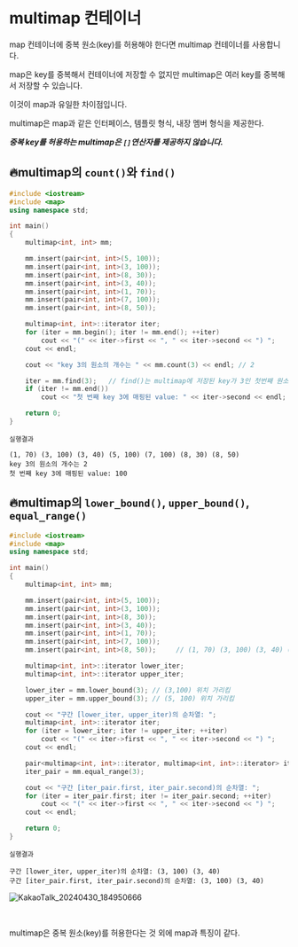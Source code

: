 # multimap 컨테이너
map 컨테이너에 중복 원소(key)를 허용해야 한다면 multimap 컨테이너를 사용합니다.

map은 key를 중복해서 컨테이너에 저장할 수 없지만 multimap은 여러 key를 중복해서 저장할 수 있습니다.

이것이 map과 유일한 차이점입니다.

multimap은 map과 같은 인터페이스, 템플릿 형식, 내장 멤버 형식을 제공한다. 

***중복 key를 허용하는 multimap은 `[]`연산자를 제공하지 않습니다.***

## 🔥multimap의 `count()`와 `find()`
```cpp
#include <iostream>
#include <map>
using namespace std;

int main()
{
	multimap<int, int> mm;

	mm.insert(pair<int, int>(5, 100));
	mm.insert(pair<int, int>(3, 100));
	mm.insert(pair<int, int>(8, 30));
	mm.insert(pair<int, int>(3, 40));
	mm.insert(pair<int, int>(1, 70));
	mm.insert(pair<int, int>(7, 100));
	mm.insert(pair<int, int>(8, 50));

	multimap<int, int>::iterator iter;
	for (iter = mm.begin(); iter != mm.end(); ++iter)
		cout << "(" << iter->first << ", " << iter->second << ") ";
	cout << endl;

	cout << "key 3의 원소의 개수는 " << mm.count(3) << endl; // 2

	iter = mm.find(3);   // find()는 multimap에 저장된 key가 3인 첫번째 원소의 위치를 반환, 없으면 끝 위치 반환 
	if (iter != mm.end())
		cout << "첫 번째 key 3에 매핑된 value: " << iter->second << endl; // 100

	return 0;
}
```

```
실행결과

(1, 70) (3, 100) (3, 40) (5, 100) (7, 100) (8, 30) (8, 50)
key 3의 원소의 개수는 2
첫 번째 key 3에 매핑된 value: 100
```


## 🔥multimap의 `lower_bound()`, `upper_bound()`, `equal_range()`
```cpp
#include <iostream>
#include <map>
using namespace std;

int main()
{
	multimap<int, int> mm;

	mm.insert(pair<int, int>(5, 100));
	mm.insert(pair<int, int>(3, 100));
	mm.insert(pair<int, int>(8, 30));
	mm.insert(pair<int, int>(3, 40));
	mm.insert(pair<int, int>(1, 70));
	mm.insert(pair<int, int>(7, 100));
	mm.insert(pair<int, int>(8, 50));     // (1, 70) (3, 100) (3, 40) (5, 100) (7, 100) (8, 30) (8, 50) 순으로 정렬

	multimap<int, int>::iterator lower_iter;
	multimap<int, int>::iterator upper_iter;

	lower_iter = mm.lower_bound(3); // (3,100) 위치 가리킴
	upper_iter = mm.upper_bound(3); // (5, 100) 위치 가리킴

	cout << "구간 [lower_iter, upper_iter)의 순차열: ";
	multimap<int, int>::iterator iter;
	for (iter = lower_iter; iter != upper_iter; ++iter)
		cout << "(" << iter->first << ", " << iter->second << ") ";
	cout << endl;

	pair<multimap<int, int>::iterator, multimap<int, int>::iterator> iter_pair;
	iter_pair = mm.equal_range(3);

	cout << "구간 [iter_pair.first, iter_pair.second)의 순차열: ";
	for (iter = iter_pair.first; iter != iter_pair.second; ++iter)
		cout << "(" << iter->first << ", " << iter->second << ") ";
	cout << endl;

	return 0;
}
```

```
실행결과

구간 [lower_iter, upper_iter)의 순차열: (3, 100) (3, 40)
구간 [iter_pair.first, iter_pair.second)의 순차열: (3, 100) (3, 40)
```
![KakaoTalk_20240430_184950666](https://github.com/SunFlower2819/Today-I-learned/assets/130738283/c8fa8e74-a033-4b0d-9b46-21452072e52e)


<br>

multimap은 중복 원소(key)를 허용한다는 것 외에 map과 특징이 같다.
